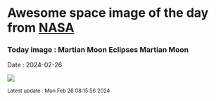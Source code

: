 
# Awesome space image of the day from [NASA](https://api.nasa.gov/)

### Today image : Martian Moon Eclipses Martian Moon
Date : 2024-02-26

![](https://youtube.com/embed/hwQTH0IGrwE?rel=0)

<small>Latest update : Mon Feb 26 08:15:56 2024</small>
        